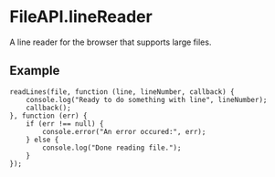 FileAPI.lineReader
==================

A line reader for the browser that supports large files.


Example
-------

    readLines(file, function (line, lineNumber, callback) {
        console.log("Ready to do something with line", lineNumber);
        callback();
    }, function (err) {
        if (err !== null) {
            console.error("An error occured:", err);
        } else {
            console.log("Done reading file.");
        }
    });
